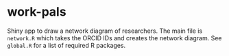 # work-pals
Shiny app to draw a network diagram of researchers. The main file is `network.R` which takes the ORCID IDs and creates the network diagram. See `global.R` for a list of required R packages.
